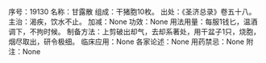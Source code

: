 序号：19130
名称：甘露散
组成：干猪胞10枚。
出处：《圣济总录》卷五十八。
主治：渴疾，饮水不止。
加减：None
功效：None
用法用量：每服1钱匕，温酒调下，不拘时候。
制备方法：上剪破出却气，去却系著处，用干盆子1只，烧胞，烟尽取出，研令极细。
临床应用：None
各家论述：None
用药禁忌：None
附注：None
